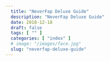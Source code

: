 ```yaml
---
  title: "NeverFap Deluxe Guide"
  description: "NeverFap Deluxe Guide"
  date: 2018-12-18
  draft: false
  tags: [ "" ]
  categories: [ "index" ]
  # image: "/images/face.jpg"
  slug: "neverfap-deluxe-guide"
---
```

